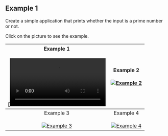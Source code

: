 ## Example 1

Create a simple application that prints whether the input is a prime number or not.

Click on the picture to see the example.

| Example 1<br><br> [![Example 1](https://user-images.githubusercontent.com/54884571/156938210-518e6445-8b54-4b56-900a-4d2bd2352179.mp4) | Example 2<br><br>[![Example 2](https://user-images.githubusercontent.com/54884571/156937840-16376f1a-96b3-4333-b84d-6f44e8d2b538.png)](https://user-images.githubusercontent.com/54884571/156936895-543019b7-7fc5-4af8-ac90-939779031dba.gif) |
|:-:|:-:|
| Example 3<br><br>[![Example 3](https://user-images.githubusercontent.com/54884571/156937855-3a33e171-5b3a-41c6-9ba5-2f2dd283e5a2.png)](https://user-images.githubusercontent.com/54884571/156936896-75dc8f15-05c1-44ca-ac0d-fa98a001550f.gif) | Example 4<br><br>[![Example 4](https://user-images.githubusercontent.com/54884571/156937866-75a2dc94-702e-47a8-9511-7557ee92bba0.png)](https://user-images.githubusercontent.com/54884571/156936897-ee1c5f64-4f0e-4ea1-a98f-71e986a28ea0.gif) |
